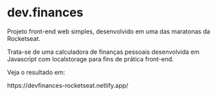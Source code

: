 # dev.finances
Projeto front-end web simples, desenvolvido em uma das maratonas da Rocketseat.

</n>Trata-se de uma calculadora de finanças pessoais desenvolvida em Javascript com localstorage para fins de prática front-end.

Veja o resultado em: 
<p>
https://devfinances-rocketseat.netlify.app/
</p>
